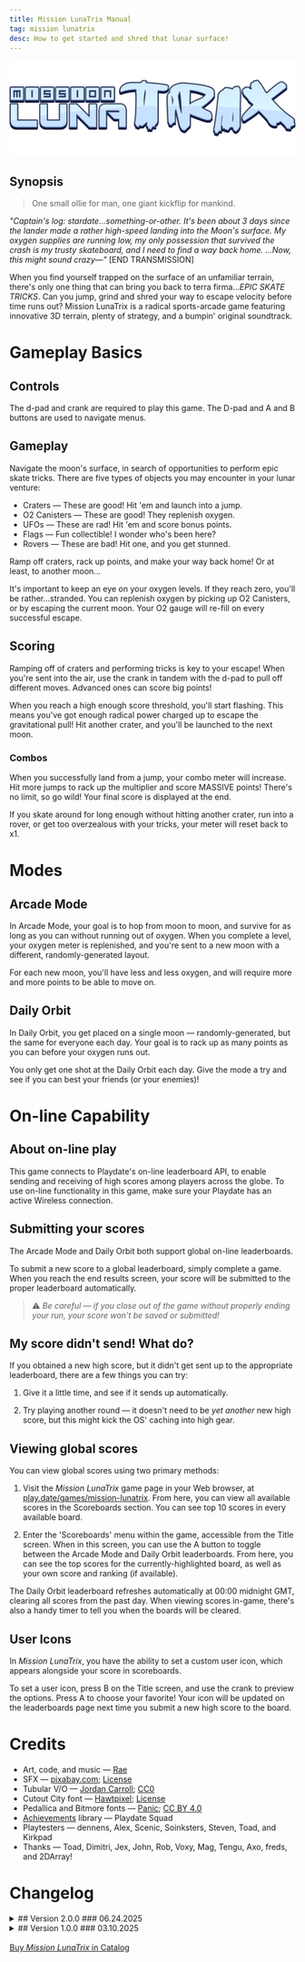 ```yaml
---
title: Mission LunaTrix Manual
tag: mission lunatrix
desc: How to get started and shred that lunar surface!
---
```

![Mission LunaTrix](/blog/images/2025-03-10-1.png)

## Synopsis

> One small ollie for man, one giant kickflip for mankind.

*"Captain's log: stardate...something-or-other. It's been about 3 days since the lander made a rather high-speed landing into the Moon's surface. My oxygen supplies are running low, my only possession that survived the crash is my trusty skateboard, and I need to find a way back home. ...Now, this might sound crazy—"* [END TRANSMISSION]

When you find yourself trapped on the surface of an unfamiliar terrain, there's only one thing that can bring you back to terra firma...*EPIC SKATE TRICKS*. Can you jump, grind and shred your way to escape velocity before time runs out? Mission LunaTrix is a radical sports-arcade game featuring innovative 3D terrain, plenty of strategy, and a bumpin' original soundtrack.

# Gameplay Basics

## Controls

The d-pad and crank are required to play this game. The D-pad and A and B buttons are used to navigate menus.

## Gameplay

Navigate the moon's surface, in search of opportunities to perform epic skate tricks. There are five types of objects you may encounter in your lunar venture:

- Craters — These are good! Hit 'em and launch into a jump.
- O2 Canisters — These are good! They replenish oxygen.
- UFOs — These are rad! Hit 'em and score bonus points.
- Flags — Fun collectible! I wonder who's been here?
- Rovers — These are bad! Hit one, and you get stunned.

Ramp off craters, rack up points, and make your way back home! Or at least, to another moon...

It's important to keep an eye on your oxygen levels. If they reach zero, you'll be rather...stranded. You can replenish oxygen by picking up O2 Canisters, or by escaping the current moon. Your O2 gauge will re-fill on every successful escape.

## Scoring

Ramping off of craters and performing tricks is key to your escape! When you're sent into the air, use the crank in tandem with the d-pad to pull off different moves. Advanced ones can score big points!

When you reach a high enough score threshold, you'll start flashing. This means you've got enough radical power charged up to escape the gravitational pull! Hit another crater, and you'll be launched to the next moon.

### Combos

When you successfully land from a jump, your combo meter will increase. Hit more jumps to rack up the multiplier and score MASSIVE points! There's no limit, so go wild! Your final score is displayed at the end.

If you skate around for long enough without hitting another crater, run into a rover, or get too overzealous with your tricks, your meter will reset back to x1.

# Modes

## Arcade Mode

In Arcade Mode, your goal is to hop from moon to moon, and survive for as long as you can without running out of oxygen. When you complete a level, your oxygen meter is replenished, and you're sent to a new moon with a different, randomly-generated layout.

For each new moon, you'll have less and less oxygen, and will require more and more points to be able to move on.

## Daily Orbit

In Daily Orbit, you get placed on a single moon — randomly-generated, but the same for everyone each day. Your goal is to rack up as many points as you can before your oxygen runs out.

You only get one shot at the Daily Orbit each day. Give the mode a try and see if you can best your friends (or your enemies)!

# On-line Capability

## About on-line play

This game connects to Playdate's on-line leaderboard API, to enable sending and receiving of high scores among players across the globe. To use on-line functionality in this game, make sure your Playdate has an active Wireless connection.

## Submitting your scores

The Arcade Mode and Daily Orbit both support global on-line leaderboards.

To submit a new score to a global leaderboard, simply complete a game. When you reach the end results screen, your score will be submitted to the proper leaderboard automatically.

> ⚠️ *Be careful — if you close out of the game without properly ending your run, your score won't be saved or submitted!*

## My score didn't send! What do?

If you obtained a new high score, but it didn't get sent up to the appropriate leaderboard, there are a few things you can try:

1. Give it a little time, and see if it sends up automatically.

2. Try playing another round — it doesn't need to be *yet another* new high score, but this might kick the OS' caching into high gear.

## Viewing global scores

You can view global scores using two primary methods:

1. Visit the *Mission LunaTrix* game page in your Web browser, at [play.date/games/mission-lunatrix](https://play.date/games/mission-lunatrix/). From here, you can view all available scores in the Scoreboards section. You can see top 10 scores in every available board.

2. Enter the 'Scoreboards' menu within the game, accessible from the Title screen. When in this screen, you can use the A button to toggle between the Arcade Mode and Daily Orbit leaderboards. From here, you can see the top scores for the currently-highlighted board, as well as your own score and ranking (if available).

The Daily Orbit leaderboard refreshes automatically at 00:00 midnight GMT, clearing all scores from the past day. When viewing scores in-game, there's also a handy timer to tell you when the boards will be cleared.

## User Icons

In *Mission LunaTrix*, you have the ability to set a custom user icon, which appears alongside your score in scoreboards.

To set a user icon, press B on the Title screen, and use the crank to preview the options. Press A to choose your favorite! Your icon will be updated on the leaderboards page next time you submit a new high score to the board.

# Credits

- Art, code, and music — [Rae](https://rae.wtf)
- SFX — [pixabay.com](https://pixabay.com/); [License](https://pixabay.com/service/terms/)
- Tubular V/O — [Jordan Carroll](https://jordancarroll.com); [CC0](https://creativecommons.org/public-domain/cc0/)
- Cutout City font — [Hawtpixel](https://www.hawtpixel.com); [License](https://hawtpixel.com/Hawtpixel%20Font%20License%20-%20650%20Font%20Bundle.pdf)
- Pedallica and Bitmore fonts — [Panic](https://panic.com); [CC BY 4.0](https://creativecommons.org/licenses/by/4.0/)
- [Achievements](https://playdatesquad.github.io/pd-achievements/) library — Playdate Squad
- Playtesters — dennens, Alex, Scenic, Soinksters, Steven, Toad, and Kirkpad
- Thanks — Toad, Dimitri, Jex, John, Rob, Voxy, Mag, Tengu, Axo, freds, and 2DArray!

# Changelog

<details><summary>## Version 2.0.0
### 06.24.2025</summary>

- Added "Daily Orbit"! Just one shot at a seeded moon, every day
	- The original gameplay from the jam version has been renamed to "Arcade Mode"
- Added on-line leaderboards! Available exclusively in the Catalog version.
	- Added boards for Arcade Mode and Daily Orbit
	- Added user icons! Press B from the title screen to customize yours.
- Fixed bugs where scores and save data would not get...saved
- Tweaked randomized level generation to guarantee at least some craters
	- New objects will also be at least one unit of space apart from each other
- O2 and rover spawn ability is now determined by weighted random seed
- Player starting speed and jump length now based on random seed
- Added some tubular V/O, courtesy of Jordan Carroll. Thank you!
- Added "How to play" section that tells you what to do
- Added achievements! [Learn more here.](https://github.com/PlaydateSquad/pd-achievements)
- Added flags (just for fun!) and UFOs (rare score bonus!) to the play field
- Added an ollie mechanic, accessible by pressing Up on the d-pad
- Added escape progress indicator along the bottom edge
- Souped up all the music to be more jammy
- Changed the names of the performable tricks to be more fantastical
- Re-worked player tile alignment to make more sense (hopefully means less collision slips, too)
- Added a radical-looking new sidebar while doing tricks
- Added "Performance" option that knocks down some visual quality
	- Stock visual quality is a bit higher now, too
- Added optional radar to display select objects before they appear over the horizon
- Spaced out the "bitmore" font a bit in-game, and added an outline.
- Added "Spin Camera" option to toggle camera rotation during tricks
- Drew up some new, more animated skater sprites
- Fixed possible crash caused by moving away from the title real fast, then hitting buttons
- Added more tricks for cranking counter-clockwise
- Fixed bug where score readouts weren't properly calculated
- Added slide menu items in most-all of the menus
- Added instant "end game" button mid-game, in the slide menu
- Low O2 audio indicator now starts sooner
- Added a pulse effect to low O2 and performing tricks
- Re-formatted game over screen, and added sounds
- Added a dynamic shadow under the skater
- Added lerped slowdown when you crash into a game over state
- Starting speed is slower, points threshold starts lower, O2 level starts higher
- O2 Canisters replenish more oxygen, from 1.2x current levels to 1.5x
- Added "Skip cutscene" option
- Added cool pseudo-random moon names
- Hitting rover now destroys your combo instantly
- Added slight cooldown between tricks. Land during this, and you'll CRASH!!
- Credits screen is now more readable
- Fixed bug where crank could still be used to travel through menus, even when moving to a new scene
- Made objects on moon animate more smoothly
- Each round will display the current round at the start
- Made exit animation display at any time, even mid-game
- Added "Use the Crank!" prompt at the start of the game
- Added some more oomph to the turning radius
- Added "orchestra hit" launch sound
- Title screen now remembers your last selection
- Added commas to numbers
- You now lose some speed when crashing after a jump
- Trick "hit!" sound increases pitch in a more pleasing way
- Fixed bug where you could false-trigger buttons while transitioning between menus
- Added iris into the interstitial scene</details>

<details><summary>## Version 1.0.0
### 03.10.2025</summary>

- Initial release, for PlayJam 7.</details>

<br>
<a href="https://play.date/games/mission-lunatrix" class="button">Buy <i>Mission LunaTrix</i> in Catalog</a>